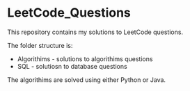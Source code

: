 # LeetCode_Questions

This repository contains my solutions to LeetCode questions.

The folder structure is:
<ul>
  <li>Algorithims - solutions to algorithims questions</li>
  <li>SQL - solutiosn to database questions</li>

</ul>

The algorithims are solved using either Python or Java.
